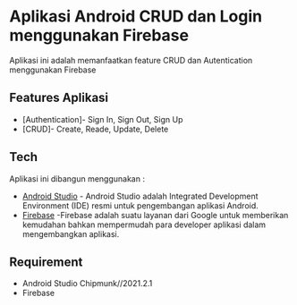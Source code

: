 # Aplikasi Android CRUD dan Login menggunakan Firebase
Aplikasi ini adalah memanfaatkan feature CRUD dan Autentication menggunakan Firebase

## Features Aplikasi
- [Authentication]- Sign In, Sign Out, Sign Up
- [CRUD]- Create, Reade, Update, Delete

## Tech
Aplikasi ini dibangun menggunakan :
- [Android Studio](https://developer.android.com/) - Android Studio adalah Integrated Development Environment (IDE) resmi untuk pengembangan aplikasi Android.
- [Firebase](https://firebase.google.com/?hl=id&gclid=CjwKCAjw6fyXBhBgEiwAhhiZsgybLRb0g9JshdxANq9QFCStjl3ORO8xtRf2KroDJzpdrFBpJ6awxBoCalsQAvD_BwE&gclsrc=aw.ds) -Firebase adalah suatu layanan dari Google untuk memberikan kemudahan bahkan mempermudah para developer aplikasi dalam mengembangkan aplikasi.

## Requirement
- Android Studio Chipmunk//2021.2.1
- Firebase

